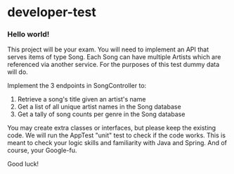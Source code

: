 # developer-test

### Hello world!

This project will be your exam. You will need to implement an API that serves items of type Song. Each Song can have multiple Artists which are referenced via another service. For the purposes of this test dummy data will do.


Implement the 3 endpoints in SongController to:
1. Retrieve a song's title given an artist's name
2. Get a list of all unique artist names in the Song database
3. Get a tally of song counts per genre in the Song database

You may create extra classes or interfaces, but please keep the existing code. We will run the AppTest "unit" test to check if the code works. This is meant to check your logic skills and familiarity with Java and Spring. And of course, your Google-fu.

Good luck!
